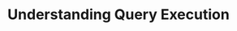 ---
title: Understanding Query Execution
layout: default
categories: (2) BigQuery Internals
permalink: /internals/query_execution/
order: 2
description: Here, we’ll go through some examples to understand how queries are executed inside of BigQuery
next_page_title: 
next_page_permalink: 
prev_page_title: 
prev_page_permalink: 
---
